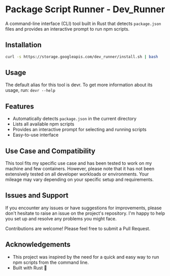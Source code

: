 # Package Script Runner - **Dev_Runner**

A command-line interface (CLI) tool built in Rust that detects `package.json` files and provides an interactive prompt to run npm scripts.

## Installation

```bash
curl -s https://storage.googleapis.com/dev_runner/install.sh | bash
```
## Usage

The default alias for this tool is devr. To get more information about its usage, run:  `devr --help`

## Features

- Automatically detects `package.json` in the current directory
- Lists all available npm scripts
- Provides an interactive prompt for selecting and running scripts
- Easy-to-use interface
  
## Use Case and Compatibility
This tool fits my specific use case and has been tested to work on my machine and few containers. However, please note that it has not been extensively tested on all developer workloads or environments. Your mileage may vary depending on your specific setup and requirements.

## Issues and Support
If you encounter any issues or have suggestions for improvements, please don't hesitate to raise an issue on the project's repository. I'm happy to help you set up and resolve any problems you might face.

Contributions are welcome! Please feel free to submit a Pull Request.

## Acknowledgements

- This project was inspired by the need for a quick and easy way to run npm scripts from the command line.
- Built with Rust 🦀
